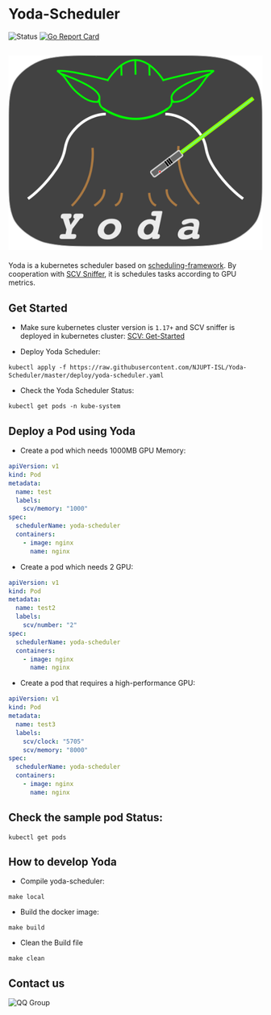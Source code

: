 # Yoda-Scheduler

![Status](https://github.com/NJUPT-ISL/Yoda-Scheduler/workflows/Go/badge.svg)
[![Go Report Card](https://goreportcard.com/badge/github.com/NJUPT-ISL/Yoda-Scheduler)](https://goreportcard.com/report/github.com/NJUPT-ISL/Yoda-Scheduler)

![Yoda](./img/yoda.png)
----

Yoda is a kubernetes scheduler based on [scheduling-framework](https://github.com/kubernetes/enhancements/blob/master/keps/sig-scheduling/20180409-scheduling-framework.md). By cooperation with [SCV Sniffer](https://github.com/NJUPT-ISL/SCV),
 it is schedules tasks according to GPU metrics.
 

## Get Started 

- Make sure kubernetes cluster version is `1.17+` and SCV sniffer is deployed in kubernetes cluster: [SCV: Get-Started](https://github.com/NJUPT-ISL/SCV#get-started)

- Deploy Yoda Scheduler:
```shell
kubectl apply -f https://raw.githubusercontent.com/NJUPT-ISL/Yoda-Scheduler/master/deploy/yoda-scheduler.yaml
```

- Check the Yoda Scheduler Status:
```shell
kubectl get pods -n kube-system 
```
## Deploy a Pod using Yoda
- Create a pod which needs 1000MB GPU Memory:
```yaml
apiVersion: v1
kind: Pod
metadata:
  name: test
  labels:
    scv/memory: "1000"
spec:
  schedulerName: yoda-scheduler
  containers:
    - image: nginx
      name: nginx
```
- Create a pod which needs 2 GPU:
```yaml
apiVersion: v1
kind: Pod
metadata:
  name: test2
  labels:
    scv/number: "2"
spec:
  schedulerName: yoda-scheduler
  containers:
    - image: nginx
      name: nginx
```
- Create a pod that requires a high-performance GPU:
```yaml
apiVersion: v1
kind: Pod
metadata:
  name: test3
  labels:
    scv/clock: "5705"
    scv/memory: "8000"
spec:
  schedulerName: yoda-scheduler
  containers:
    - image: nginx
      name: nginx
```
## Check the sample pod Status:
```shell
kubectl get pods 
```
## How to develop Yoda
- Compile yoda-scheduler:
```shell
make local
```
- Build the docker image:
```shell
make build
```
- Clean the Build file
```shell
make clean
```

## Contact us
![QQ Group](https://github.com/NJUPT-ISL/Breakfast/blob/master/img/qrcode_1581334380545.jpg)
